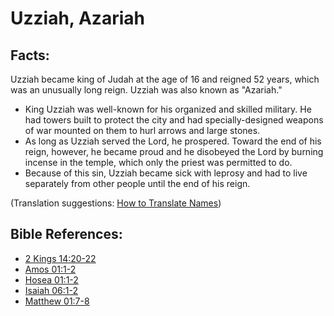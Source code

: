 # Uzziah, Azariah #

## Facts: ##

Uzziah became king of Judah at the age of 16 and reigned 52 years, which was an unusually long reign. Uzziah was also known as "Azariah."

* King Uzziah was well-known for his organized and skilled military. He had towers built to protect the city and had specially-designed weapons of war mounted on them to hurl arrows and large stones.
* As long as Uzziah served the Lord, he prospered. Toward the end of his reign, however, he became proud and he disobeyed the Lord by burning incense in the temple, which only the priest was permitted to do.
* Because of this sin, Uzziah became sick with leprosy and had to live separately from other people until the end of his reign.

(Translation suggestions: [How to Translate Names](en/ta-vol1/translate/man/translate-names))



## Bible References: ##

* [2 Kings 14:20-22](en/tn/2ki/help/14/20)
* [Amos 01:1-2](en/tn/amo/help/01/01)
* [Hosea 01:1-2](en/tn/hos/help/01/01)
* [Isaiah 06:1-2](en/tn/isa/help/06/01)
* [Matthew 01:7-8](en/tn/mat/help/01/07)